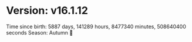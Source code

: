 # Version: v16.1.12
Time since birth: 5887 days, 141289 hours, 8477340 minutes, 508640400 seconds
Season: Autumn 🍁
